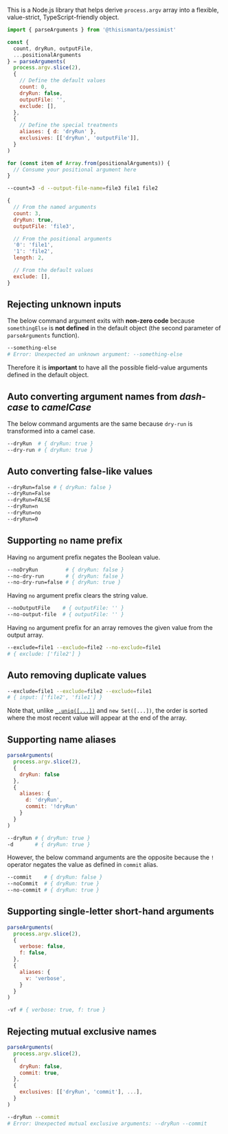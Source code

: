 This is a Node.js library that helps derive `process.argv` array into a flexible, value-strict, TypeScript-friendly object.

```js
import { parseArguments } from '@thisismanta/pessimist'

const { 
  count, dryRun, outputFile, 
  ...positionalArguments
} = parseArguments(
  process.argv.slice(2), 
  {
    // Define the default values
    count: 0,
    dryRun: false,
    outputFile: '',
    exclude: [],
  },
  {
    // Define the special treatments
    aliases: { d: 'dryRun' },
    exclusives: [['dryRun', 'outputFile']],
  }
)

for (const item of Array.from(positionalArguments)) {
  // Consume your positional argument here
}
```

```sh
--count=3 -d --output-file-name=file3 file1 file2 
```

```js
{
  // From the named arguments
  count: 3,
  dryRun: true,
  outputFile: 'file3',

  // From the positional arguments
  '0': 'file1', 
  '1': 'file2',
  length: 2,

  // From the default values
  exclude: [],
}
```

## Rejecting unknown inputs

The below command argument exits with **non-zero code** because `somethingElse` is **not defined** in the default object (the second parameter of `parseArguments` function).

```sh
--something-else
# Error: Unexpected an unknown argument: --something-else
```

Therefore it is **important** to have all the possible field-value arguments defined in the default object.

## Auto converting argument names from _dash-case_ to _camelCase_

The below command arguments are the same because `dry-run` is transformed into a camel case.

```sh
--dryRun  # { dryRun: true }
--dry-run # { dryRun: true }
```

## Auto converting false-like values

```sh
--dryRun=false # { dryRun: false }
--dryRun=False
--dryRun=FALSE
--dryRun=n
--dryRun=no
--dryRun=0
```

## Supporting `no` name prefix

Having `no` argument prefix negates the Boolean value.

```sh
--noDryRun         # { dryRun: false }
--no-dry-run       # { dryRun: false }
--no-dry-run=false # { dryRun: true }
```

Having `no` argument prefix clears the string value.

```sh
--noOutputFile    # { outputFile: '' }
--no-output-file  # { outputFile: '' }
```

Having `no` argument prefix for an array removes the given value from the output array.

```sh
--exclude=file1 --exclude=file2 --no-exclude=file1
# { exclude: ['file2'] }
```

## Auto removing duplicate values

```sh
--exclude=file1 --exclude=file2 --exclude=file1
# { input: ['file2', 'file1'] }
```

Note that, unlike [`_.uniq([...])`](https://lodash.com/docs/4.17.15#uniq) and `new Set([...])`, the order is sorted where the most recent value will appear at the end of the array.

## Supporting name aliases

```js
parseArguments(
  process.argv.slice(2), 
  {
    dryRun: false
  },
  {
    aliases: {
      d: 'dryRun',
      commit: '!dryRun'
    }
  }
)
```

```sh
--dryRun # { dryRun: true }
-d       # { dryRun: true }
```

However, the below command arguments are the opposite because the `!` operator negates the value as defined in `commit` alias.

```sh
--commit    # { dryRun: false }
--noCommit  # { dryRun: true }
--no-commit # { dryRun: true }
```

## Supporting single-letter short-hand arguments

```js
parseArguments(
  process.argv.slice(2), 
  {
    verbose: false,
    f: false,
  },
  {
    aliases: {
      v: 'verbose',
    }
  }
)
```

```sh
-vf # { verbose: true, f: true }
```

## Rejecting mutual exclusive names

```js
parseArguments(
  process.argv.slice(2), 
  {
    dryRun: false,
    commit: true,
  },
  {
    exclusives: [['dryRun', 'commit'], ...],
  }
)
```

```sh
--dryRun --commit
# Error: Unexpected mutual exclusive arguments: --dryRun --commit
```
